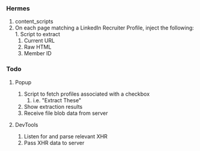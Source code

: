 ### Hermes

1. content_scripts
  1. On each page matching a LinkedIn Recruiter Profile, inject the following:
    1. Script to extract
        1. Current URL
        2. Raw HTML
        3. Member ID

### Todo

1. Popup
    1. Script to fetch profiles associated with a checkbox
        1. i.e. "Extract These"
    2. Show extraction results
    3. Receive file blob data from server

2. DevTools
    1. Listen for and parse relevant XHR
    2. Pass XHR data to server  


